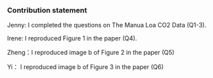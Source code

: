 ### Contribution statement

Jenny: I completed the questions on The Manua Loa CO2 Data (Q1-3). 

Irene: I reproduced Figure 1 in the paper (Q4).

Zheng：I reproduced image b of Figure 2 in the paper (Q5)

Yi： I reproduced image b of Figure 3 in the paper (Q6)

```python

```
